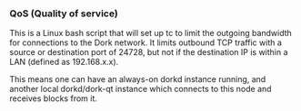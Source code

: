 ### QoS (Quality of service) ###

This is a Linux bash script that will set up tc to limit the outgoing bandwidth for connections to the Dork network. It limits outbound TCP traffic with a source or destination port of 24728, but not if the destination IP is within a LAN (defined as 192.168.x.x).

This means one can have an always-on dorkd instance running, and another local dorkd/dork-qt instance which connects to this node and receives blocks from it.
